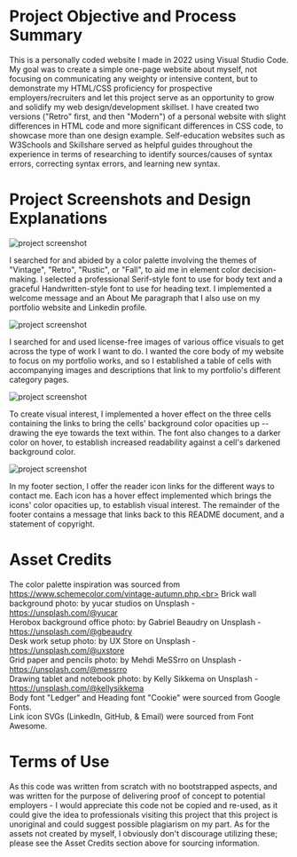 # Project Objective and Process Summary

This is a personally coded website I made in 2022 using Visual Studio Code. My goal was to create a simple one-page website about myself, not focusing on communicating any weighty or intensive content, but to demonstrate my HTML/CSS proficiency for prospective employers/recruiters and let this project serve as an opportunity to grow and solidify my web design/development skillset. I have created two versions ("Retro" first, and then "Modern") of a personal website with slight differences in HTML code and more significant differences in CSS code, to showcase more than one design example. Self-education websites such as W3Schools and Skillshare served as helpful guides throughout the experience in terms of researching to identify sources/causes of syntax errors, correcting syntax errors, and learning new syntax.

# Project Screenshots and Design Explanations

<img src="Herobox-Screenshot.png" alt="project screenshot">

I searched for and abided by a color palette involving the themes of "Vintage", "Retro", "Rustic", or "Fall", to aid me in element color decision-making. I selected a professional Serif-style font to use for body text and a graceful Handwritten-style font to use for heading text. I implemented a welcome message and an About Me paragraph that I also use on my portfolio website and Linkedin profile.

<img src="Portfolio-Box-Screenshot.png" alt="project screenshot">

I searched for and used license-free images of various office visuals to get across the type of work I want to do. I wanted the core body of my website to focus on my portfolio works, and so I established a table of cells with accompanying images and descriptions that link to my portfolio's different category pages.

<img src="Portfolio-Box-Screenshot-2.png" alt="project screenshot">

To create visual interest, I implemented a hover effect on the three cells containing the links to bring the cells' background color opacities up -- drawing the eye towards the text within. The font also changes to a darker color on hover, to establish increased readability against a cell's darkened background color.

<img src="Footer-Screenshot.png" alt="project screenshot">

In my footer section, I offer the reader icon links for the different ways to contact me. Each icon has a hover effect implemented which brings the icons' color opacities up, to establish visual interest. The remainder of the footer contains a message that links back to this README document, and a statement of copyright.

# Asset Credits

The color palette inspiration was sourced from https://www.schemecolor.com/vintage-autumn.php.<br>
Brick wall background photo: by yucar studios on Unsplash - https://unsplash.com/@yucar<br>
Herobox background office photo: by Gabriel Beaudry on Unsplash - https://unsplash.com/@gbeaudry<br>
Desk work setup photo: by UX Store on Unsplash - https://unsplash.com/@uxstore<br>
Grid paper and pencils photo: by Mehdi MeSSrro on Unsplash - https://unsplash.com/@messrro<br>
Drawing tablet and notebook photo: by Kelly Sikkema on Unsplash - https://unsplash.com/@kellysikkema<br>
Body font "Ledger" and Heading font "Cookie" were sourced from Google Fonts.<br>
Link icon SVGs (LinkedIn, GitHub, & Email) were sourced from Font Awesome.

# Terms of Use

As this code was written from scratch with no bootstrapped aspects, and was written for the purpose of delivering proof of concept to potential employers - I would appreciate this code not be copied and re-used, as it could give the idea to professionals visiting this project that this project is unoriginal and could suggest possible plagiarism on my part. As for the assets not created by myself, I obviously don't discourage utilizing these; please see the Asset Credits section above for sourcing information.
